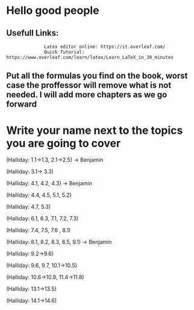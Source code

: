# Hello good people 

## Usefull Links:
                  Latex editor online: https://it.overleaf.com/ 
                  Quick Tutorial: https://www.overleaf.com/learn/latex/Learn_LaTeX_in_30_minutes  

## Put all the formulas you find on the book, worst case the proffessor will remove what is not needed. I will add more chapters as we go forward



# Write your name next to the topics you are going to cover 
(Halliday: 1.1->1.3, 2.1->2.5) -> Benjamin

(Halliday: 3.1-> 3.3)

(Halliday: 4.1, 4.2, 4.3) -> Benjamin

(Halliday: 4.4, 4.5, 5.1, 5.2)

(Halliday: 4.7, 5.3)

(Halliday: 6.1, 6.3, 7.1, 7.2, 7.3) 

(Halliday: 7.4, 7.5, 7.6 , 8.1)

(Halliday: 8.1, 8.2, 8.3, 8.5, 9.1)  -> Benjamin

(Halliday: 9.2->9.6)

(Halliday: 9.6, 9.7, 10.1->10.5)

(Halliday: 10.6->10.8, 11.4->11.8)

(Halliday: 13.1->13.5)

(Halliday: 14.1->14.6)
